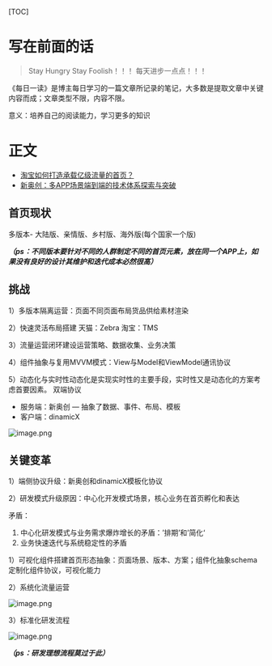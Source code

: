 [TOC]

# 写在前面的话

> Stay Hungry Stay Foolish！！！
> 每天进步一点点！！！

《每日一读》是博主每日学习的一篇文章所记录的笔记，大多数是提取文章中关键内容而成；文章类型不限，内容不限。

意义：培养自己的阅读能力，学习更多的知识


# 正文
* [淘宝如何打造承载亿级流量的首页？](https://www.infoq.cn/article/1K8Krl-5vZKLJBZQbfhx)
* [新奥创：多APP场景端到端的技术体系探索与突破](https://wemp.app/posts/b0d891a9-6e2e-43d9-a4cd-b8bb0163d5fe)

## 首页现状
多版本- 大陆版、亲情版、乡村版、海外版(每个国家一个版)


***（ps：不同版本要针对不同的人群制定不同的首页元素，放在同一个APP上，如果没有良好的设计其维护和迭代成本必然很高）***

## 挑战
1）多版本隔离运营：页面不同页面布局货品供给素材渲染

2）快速灵活布局搭建
天猫：Zebra
淘宝：TMS

3）流量运营闭环建设运营策略、数据收集、业务决策

4）组件抽象与复用MVVM模式：View与Model和ViewModel通讯协议

5）动态化与实时性动态化是实现实时性的主要手段，实时性又是动态化的方案考虑首要因素。
双端协议
- 服务端：新奥创 — 抽象了数据、事件、布局、模板
- 客户端：dinamicX

![image.png](https://upload-images.jianshu.io/upload_images/4589271-70e62acffd888fe7.png?imageMogr2/auto-orient/strip%7CimageView2/2/w/1240)


## 关键变革
1）端侧协议升级：新奥创和dinamicX模板化协议

2）研发模式升级原因：中心化开发模式场景，核心业务在首页孵化和表达

矛盾：
1. 中心化研发模式与业务需求爆炸增长的矛盾：’排期’和’简化‘
2. 业务快速迭代与系统稳定性的矛盾

1）可视化组件搭建首页形态抽象：页面场景、版本、方案；组件化抽象schema定制化组件协议，可视化能力

2）系统化流量运营

![image.png](https://upload-images.jianshu.io/upload_images/4589271-e992bb4e7d3a70a1.png?imageMogr2/auto-orient/strip%7CimageView2/2/w/1240)


3）标准化研发流程

![image.png](https://upload-images.jianshu.io/upload_images/4589271-f1e2c5568a41fbdb.png?imageMogr2/auto-orient/strip%7CimageView2/2/w/1240)

***（ps：研发理想流程莫过于此）***